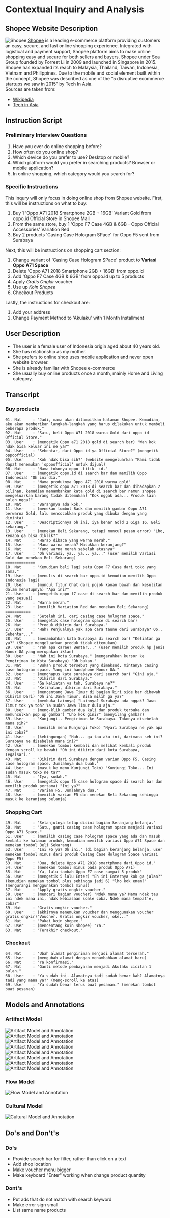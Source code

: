 # Contextual Inquiry and Analysis
## Shopee Website Description
![Shopee](images/shopee-logo.jpg "Shopee Logo")
[Shopee](https://shopee.co.id/) is a leading e-commerce platform providing customers an easy, secure, and fast online shopping experience. Integrated with logistical and payment support, Shopee platform aims to make online shopping easy and secure for both sellers and buyers. Shopee under Sea Group founded by Forrest Li in 2009 and launched in Singapore in 2015. Shopee has expanded its reach to Malaysia, Thailand, Taiwan, Indonesia, Vietnam and Philippines. Due to the mobile and social element built within the concept, Shopee was described as one of the “5 disruptive ecommerce startups we saw in 2015” by Tech In Asia. <br />
Sources are taken from:
- [Wikipedia](https://en.wikipedia.org/wiki/Shopee)
- [Tech in Asia](https://www.techinasia.com/companies/shopee)

## Instruction Script
### Preliminary Interview Questions
1. Have you ever do online shopping before?
2. How often do you online shop?
3. Which device do you prefer to use? Desktop or mobile?
4. Which platform would you prefer in searching products? Browser or mobile application?
5. In online shopping, which category would you search for?

### Specific Instructions
This inqury will only focus in doing online shop from Shopee website.
First, this will be instructions on what to buy:
1. Buy 1 'Oppo A71 2018 Smartphone 2GB + 16GB' Variant Gold from oppo.id Official Store in Shopee Mall
2. From the same store, buy 1 'Oppo F7 Case 4GB & 6GB - Oppo Official Accessories' Variation Red
3. Buy 2 products 'Casing Case Hologram SPace' for Oppo F5 sent from Surabaya

Next, this will be instructions on shopping cart section:
1. Change variant of 'Casing Case Hologram SPace' product to **Variasi Oppo A71 Space**
2. Delete 'Oppo A71 2018 Smartphone 2GB + 16GB' from oppo.id
3. Add 'Oppo F7 Case 4GB & 6GB' from oppo.id up to 5 products
4. Apply *Gratis Ongkir* voucher
5. Use up *Koin Shopee*
6. Checkout Products

Lastly, the instructions for checkout are:
1. Add your address
2. Change Payment Method to 'Akulaku' with 1 Month Installment

## User Description
- The user is a female user of Indonesia origin aged about 40 years old.
- She has relationship as my mother.
- She prefers to online shop uses mobile application and never open website browser.
- She is already familiar with Shopee e-commerce
- She usually buy online products once a month, mainly Home and Living category.

## Transcript
### Buy products
```
01. Nat     : "Jadi, mama akan ditampilkan halaman Shopee. Kemudian, aku akan memberikan langkah-langkah yang harus dilakukan untuk membeli beberapa produk."
02. Nat     : "Satu, beli Oppo A71 2018 warna Gold dari oppo id Official Store."
03. User    : (mengetik Oppo a71 2018 gold di search bar) "Wah kok ndak bisa keluar ini ne ya?"
04. User    : "Sebentar, dari Oppo id ya Official Store?" (mengetik oppoofficial)
05. User    : "Kok ndak bisa sih?" (website mengeluarkan "Kami tidak dapat menemukan 'oppoofficial' untuk dijual)
06. Nat     : "Nama tokonya oppo -titik- id."
07. User    : (mengetik oppo.id di search bar dan memilih Oppo Indonesia) "Oh ini dia."
08. Nat     : "Nama produknya Oppo A71 2018 warna gold"
09. User    : (mengetik oppo a71 2018 di search bar dan dihadapkan 2 pilihan, kemudian menambahkan kata gold di search bar namun shopee mengeluarkan barang tidak ditemukan) "Kok nggak ada... Produk lain boleh ngga?"
10. Nat     : "Barangnya ada kok."
11. User    : (menekan tombol Back dan memilih gambar Oppo A71 berwarna Gold, lalu mencocokkan produk yang dibuka dengan yang diminta)
12. User    : "Descriptionnya oh ini, iya benar Gold 2 Giga 16. Beli sekarang."
13. User    : (menekan Beli Sekarang, tetapi muncul pesan error) "Lho, kenapa ga bisa diklik?"
14. Nat     : "Harap dibaca yang warna merah."
15. User    : "Mana warna merah? Masukkan keranjang?"
16. Nat     : "Yang warna merah sebelah atasnya"
17. User    : "Oh variasi, ya.. ya... ya..." (user memilih Variasi Gold dan menekan Beli Sekarang)
=============
18. Nat     : "Kemudian beli lagi satu Oppo F7 Case dari toko yang sama."
19. User    : (menulis di search bar oppo.id kemudian memilih Oppo Indonesia lagi)
20. User    : (muncul fitur Chat dari pojok kanan bawah dan kesulitan dalam menutupnya) "Apa ini?"
21. User    : (mengetik oppo f7 case di search bar dan memilih produk yang sesuai)
22. Nat     : "Warna merah."
23. User    : (memilih Variation Red dan menekan Beli Sekarang)
===========
24. Nat     : "Setelah ini, cari casing case hologram space."
25. User    : (mengetik case hologram space di search bar)
26. Nat     : "Produk dikirim dari Surabaya."
27. User    : "Hah? Penjualnya yak apa cara taune dari Surabaya? Oo.. Sebentar..."
28. Nat     : (menambahkan kata Surabaya di search bar) "Keliatan ga ya?" (Shopee mengeluarkan produk tidak ditemukan)
29. User    : "Yak apa carae? Bentar..." (user memilih produk hp jenis Honor 8A yang merupakan iklan)
30. User    : "Nah ini kota Surabaya." (mengarahkan kursor ke Pengiriman ke Kota Surabaya) "Oh bukan."
31. Nat     : "Bukan produk tersebut yang dimaksud, mintanya casing case hologram space. Yang ini handphone Honor 8A."
32. User    : (menghapus kata surabaya dari search bar) "Gini aja."
33. Nat     : "Dikirim dari Surabaya."
34. User    : "Ga keliatan ya toh, Surabaya ne?"
35. Nat     : "Kelihatan, dikirim dari Surabaya."
36. User    : (mencentang Jawa Timur di bagian kiri side bar dibawah Dikirim Dari) "Oh ini Jawa Timur. Bisa milih ga ya?"
37. User    : (membuka Lainnya) "Lainnya? Surabaya ada nggak? Jawa Timur tok ya toh? Ya sudah Jawa Timur dulu aja."
38. User    : (meng-klik gambar dua kali dan produk terbuka dan memunculkan pop up gambar) "Lho kok gini?" (menyilang gambar)
39. User    : "Kunjungi.. Pengiriman ke Surabaya. Tokonya disebelah mana sih?"
40. User    : (memilih menu Kunjungi Toko) "Nyari Surabaya ne yak apa ini coba?"
41. User    : (kebingungan) "Hah... ga tau aku ini, darimana seh ini? Surabaya ne disebelah mana ini?"
42. User    : (menekan tombol kembali dan melihat kembali produk dengan scroll ke bawah) "Oh ini dikirim dari kota Surabaya, Tegalsari."
43. Nat     : "Dikirim dari Surabaya dengan varian Oppo F5. Casing case hologram space. Jumlahnya dua buah."
44. User    : (masuk ke menu Kunjungi Toko) "Kunjungi Toko... Ini sudah masuk toko ne ta?"
45. Nat     : "Iya, sudah."
46. User    : (mengetik oppo f5 case hologram space di search bar dan memilih produk pertama) "Ini ya?"
47. Nat     : "Varian F5. Jumlahnya dua."
48. User    : (memilih varian F5 dan menekan Beli Sekarang sehingga masuk ke keranjang belanja)
```
### Shopping Cart
```
49. Nat     : "Selanjutnya tetap disini bagian keranjang belanja."
50. Nat     : "Satu, ganti casing case hologram space menjadi variasi Oppo A71 Space."
51. User    : (memilih casing case hologram space yang ada dan masuk kembali ke halaman produk, kemudian memilih variasi Oppo A71 Space dan menekan tombol Beli Sekarang)
52. User    : "Ini F5 ya? Oh ini." (di bagian keranjang belanja, user menekan tombol minus dari produk Casing Case Hologram Space variasi Oppo F5) 
53. Nat     : "Dua, delete Oppo A71 2018 smartphone dari Oppo id."
54. User    : (menekan tombol minus pada produk Oppo A71)
55. Nat     : "Ya, lalu tambah Oppo F7 case sampai 5 produk"
56. User    : (mengetik 5 lalu Enter) "Eh ini Enternya kok ga jalan?" (kemudian menekan tombol plus sehingga jadi 6) "lho kok enam?" (mengurangi menggunakan tombol minus)
57. Nat     : "Apply gratis ongkir voucher."
58. User    : (mencari bagian voucher) "Ndek mana ya? Mama ndak tau ini ndek mana ini, ndak kebiasaan soale coba. Ndek mana tempat'e, coba?"
59. Nat     : "Gratis ongkir voucher."
60. User    : (akhirnya menemukan voucher dan menggunakan voucher gratis ongkir)"Voucher. Gratis ongkir voucher, oke..."
61. Nat     : "Pakai koin shopee."
62. User    : (mencentang koin shopee) "Ya."
63. Nat     : "Terakhir checkout."
```
### Checkout
```
64. Nat     : "Ubah alamat pengiriman menjadi alamat terserah."
65. User    : (mengubah alamat dengan menambahkan alamat baru)
66. Nat     : "Ya konfirmasi."
67. Nat     : "Ganti metode pembayaran menjadi Akulaku cicilan 1 bulan."
68. User    : "Ya sudah ini. Alamatnya tadi sudah benar kah? Alamatnya tadi yang mana ya?" (meng-scroll ke atas)
69. User    : "Ya sudah benar terus buat pesanan." (menekan tombol buat pesanan)
```
## Models and Annotations
### Artifact Model
![Artifact Model and Annotation](images/artifact/oppoa71-1.jpg) <br />
![Artifact Model and Annotation](images/artifact/oppoa71-2.jpg) <br />
![Artifact Model and Annotation](images/artifact/oppoa71.jpg) <br />
![Artifact Model and Annotation](images/artifact/search.jpg) <br />
![Artifact Model and Annotation](images/artifact/kunjungitoko.jpg) <br />
![Artifact Model and Annotation](images/artifact/shoppingcart.jpg) <br />
![Artifact Model and Annotation](images/artifact/shoppingcart1.jpg) <br />
![Artifact Model and Annotation](images/artifact/shoppingcart2.jpg) <br />
### Flow Model
![Flow Model and Annotation](images/flowmodel.JPG)
### Cultural Model
![Cultural Model and Annotation](images/culturalmodel.JPG)
## Do's and Don't's
### Do's
- Provide search bar for filter, rather than click on a text
- Add shop location
- Make voucher menu bigger
- Make keyboard "Enter" working when change product quantity

### Dont's
- Put ads that do not match with search keyword
- Make error sign small
- List same name products
